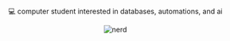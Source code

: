 <div align="center">
💻 computer student interested in databases, automations, and ai

  
</div>

<p align="center">
  <img src="https://media.tenor.com/F8LT-PIEWScAAAAM/nerd-nerd-emoji.gif" alt="nerd">
</p>
<!--
**MikeLuu99/MikeLuu99** is a ✨ _special_ ✨ repository because its `README.md` (this file) appears on your GitHub profile.

Here are some ideas to get you started:

- 🔭 I’m currently working on ...
- 🌱 I’m currently learning ...
- 👯 I’m looking to collaborate on ...
- 🤔 I’m looking for help with ...
- 💬 Ask me about ...
- 📫 How to reach me: ...
- 😄 Pronouns: ...
- ⚡ Fun fact: ...
-->
